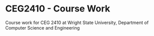 # CEG2410 - Course Work
Course work for CEG 2410 at Wright State University, Department of Computer Science and Engineering
